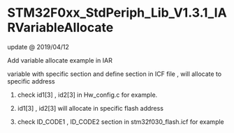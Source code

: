 # STM32F0xx_StdPeriph_Lib_V1.3.1_IARVariableAllocate

update @ 2019/04/12

Add variable allocate example in IAR

variable with specific section and define section in ICF file , will allocate to specific address

1. check id1[3] , id2[3] in Hw_config.c for example.

2. id1[3] , id2[3] will allocate in specific flash address

3. check ID_CODE1 , ID_CODE2 section in stm32f030_flash.icf for example